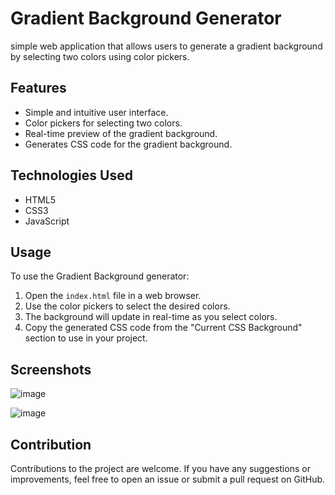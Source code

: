 # Gradient Background Generator

simple web application that allows users to generate a gradient background by selecting two colors using color pickers.

## Features

- Simple and intuitive user interface.
- Color pickers for selecting two colors.
- Real-time preview of the gradient background.
- Generates CSS code for the gradient background.

## Technologies Used

- HTML5
- CSS3
- JavaScript

## Usage

To use the Gradient Background generator:
1. Open the `index.html` file in a web browser.
2. Use the color pickers to select the desired colors.
3. The background will update in real-time as you select colors.
4. Copy the generated CSS code from the "Current CSS Background" section to use in your project.

## Screenshots
![image](https://github.com/danialtrody/Background-generator/assets/141449225/a3537868-0763-4f22-9f74-90d49d338a40)


![image](https://github.com/danialtrody/Background-generator/assets/141449225/47cc794a-cbdb-42ef-b48e-736d4a5d7e18)


## Contribution

Contributions to the project are welcome. If you have any suggestions or improvements, feel free to open an issue or submit a pull request on GitHub.

